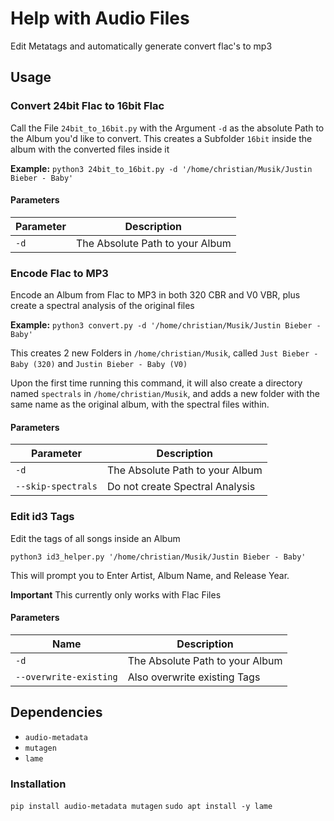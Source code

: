 # Help with Audio Files
Edit Metatags and automatically generate convert flac's to mp3

## Usage

### Convert 24bit Flac to 16bit Flac
Call the File `24bit_to_16bit.py` with the Argument `-d` as the absolute Path to the Album you'd like to convert.
This creates a Subfolder `16bit` inside the album with the converted files inside it

**Example:**
`python3 24bit_to_16bit.py -d '/home/christian/Musik/Justin Bieber - Baby'`

#### Parameters
Parameter | Description
--- | ---
`-d` | The Absolute Path to your Album 

### Encode Flac to MP3
Encode an Album from Flac to MP3 in both 320 CBR and V0 VBR, plus create a spectral analysis of the original files

**Example:**
`python3 convert.py -d '/home/christian/Musik/Justin Bieber - Baby'`

This creates 2 new Folders in `/home/christian/Musik`, called `Just Bieber - Baby (320)` and `Justin Bieber - Baby (V0)`

Upon the first time running this command, it will also create a directory named `spectrals` in `/home/christian/Musik`, and adds a new folder with the same name as the original album, with the spectral files within.

#### Parameters
Parameter | Description
--- | ---
`-d` | The Absolute Path to your Album
`--skip-spectrals` | Do not create Spectral Analysis

### Edit id3 Tags
Edit the tags of all songs inside an Album

`python3 id3_helper.py '/home/christian/Musik/Justin Bieber - Baby'`

This will prompt you to Enter Artist, Album Name, and Release Year. 

**Important**
This currently only works with Flac Files

#### Parameters
Name | Description
--- | ---
`-d` | The Absolute Path to your Album
`--overwrite-existing` | Also overwrite existing Tags

## Dependencies
- `audio-metadata`
- `mutagen`
- `lame`

### Installation
`pip install audio-metadata mutagen`
`sudo apt install -y lame`